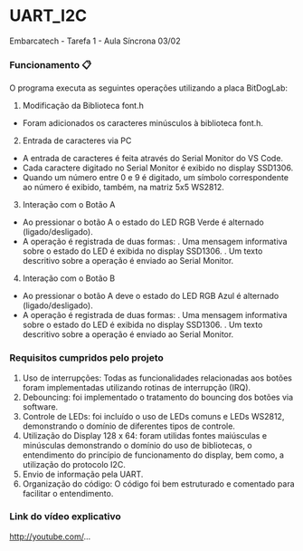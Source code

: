 # UART_I2C
Embarcatech - Tarefa 1 - Aula Síncrona 03/02

### Funcionamento 📋
O programa executa as seguintes operações utilizando a placa BitDogLab:
1. Modificação da Biblioteca font.h
- Foram adicionados os caracteres minúsculos à biblioteca font.h.
2. Entrada de caracteres via PC
- A entrada de caracteres é feita através do Serial Monitor do VS Code.
- Cada caractere digitado no Serial Monitor é exibido no display SSD1306.
- Quando um número entre 0 e 9 é digitado, um símbolo correspondente ao número é exibido, também, na matriz 5x5 WS2812.
3. Interação com o Botão A
- Ao pressionar o botão A o estado do LED RGB Verde é alternado (ligado/desligado).
- A operação é registrada de duas formas:
. Uma mensagem informativa sobre o estado do LED é exibida no display SSD1306.
. Um texto descritivo sobre a operação é enviado ao Serial Monitor.
4. Interação com o Botão B
- Ao pressionar o botão A deve o estado do LED RGB Azul é alternado (ligado/desligado).
- A operação é registrada de duas formas:
. Uma mensagem informativa sobre o estado do LED é exibida no display SSD1306.
. Um texto descritivo sobre a operação é enviado ao Serial Monitor.

### Requisitos cumpridos pelo projeto
1. Uso de interrupções: Todas as funcionalidades relacionadas aos botões foram implementadas utilizando rotinas de interrupção (IRQ).
2. Debouncing: foi implementado o tratamento do bouncing dos botões via software.
3. Controle de LEDs: foi incluído o uso de LEDs comuns e LEDs WS2812, demonstrando o
domínio de diferentes tipos de controle.
4. Utilização do Display 128 x 64: foram utilidas fontes maiúsculas e minúsculas demonstrando o domínio do uso de bibliotecas, o entendimento do princípio de funcionamento do display, bem como, a utilização do protocolo I2C.
5. Envio de informação pela UART.
6. Organização do código: O código foi bem estruturado e comentado para facilitar o entendimento.

### Link do vídeo explicativo
http://youtube.com/...